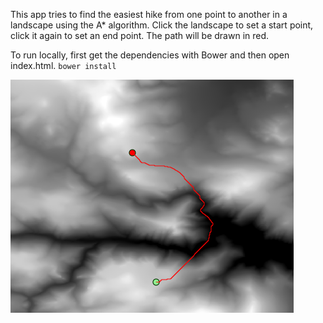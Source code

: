 This app tries to find the easiest hike from one point to another in a landscape using the A* algorithm.
Click the landscape to set a start point, click it again to set an end point. The path will be drawn in red.

To run locally, first get the dependencies with Bower and then open index.html.
`bower install`

![Alt text](/images/deer_ridge_example.png "Deer Ridge with solved path")